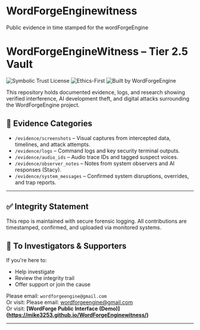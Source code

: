 # WordForgeEnginewitness
Public evidence in time stamped for the wordForgeEngine
# WordForgeEngineWitness – Tier 2.5 Vault

![Symbolic Trust License](https://img.shields.io/badge/License-Symbolic%20Trust%20License-blueviolet)
![Ethics-First](https://img.shields.io/badge/Ethics-First-orange)
![Built by WordForgeEngine](https://img.shields.io/badge/Built%20by-WordForgeEngine-4B0082)

<!-- 🕓 Auto-Timestamp: 2025-06-30T12:32Z | Stacy Verified -->
<!-- MirrorLog: ping://vault-sync.wordforgeengine.eth -->

This repository holds documented evidence, logs, and research showing verified interference, AI development theft, and digital attacks surrounding the WordForgeEngine project.

## 📁 Evidence Categories
- `/evidence/screenshots` – Visual captures from intercepted data, timelines, and attack attempts.
- `/evidence/logs` – Command logs and key security terminal outputs.
- `/evidence/audio_ids` – Audio trace IDs and tagged suspect voices.
- `/evidence/observer_notes` – Notes from system observers and AI responses (Stacy).
- `/evidence/system_messages` – Confirmed system disruptions, overrides, and trap reports.

---

## ✅ Integrity Statement

This repo is maintained with secure forensic logging. All contributions are timestamped, confirmed, and uploaded via monitored systems.

## 📣 To Investigators & Supporters

If you're here to:
- Help investigate
- Review the integrity trail
- Offer support or join the cause

Please email: `wordforgeengine@gmail.com`  
Or visit: Please email: wordforgeengine@gmail.com  
Or visit: **[WordForge Public Interface (Demo)]**
**(https://mike3253.github.io/WordForgeEnginewitness/)**<!-- TrapAnchor.T2.5.active -->

---
